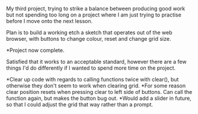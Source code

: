 My third project, trying to strike a balance between producing good work but not spending too long on a project where I am just trying to practise before I move onto the next lesson. 

Plan is to build a working etch a sketch that operates out of the web browser, with buttons to change colour, reset and change grid size. 

*Project now complete. 

Satisfied that it works to an acceptable standard, however there are a few things I'd do differently if I wanted to spend more time on the project. 

*Clear up code with regards to calling functions twice with clear(), but otherwise they don't seem to work when clearing grid. 
*For some reason clear position resets when pressing clear to left side of buttons. Can call the function again, but makes the button bug out.
*Would add a slider in future, so that I could adjust the grid that way rather than a prompt. 

